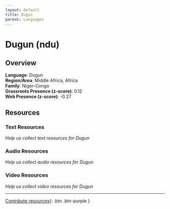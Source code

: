 ```yaml
---
layout: default
title: Dugun
parent: Languages
---
```


# Dugun (ndu)

## Overview

**Language**: Dugun  
**Region/Area**: Middle Africa, Africa  
**Family**: Niger-Congo  
**Grassroots Presence (z-score)**: 0.12  
**Web Presence (z-score)**: -0.27  

## Resources

### Text Resources
*Help us collect text resources for Dugun*

### Audio Resources
*Help us collect audio resources for Dugun*

### Video Resources
*Help us collect video resources for Dugun*

---

[Contribute resources](https://forms.office.com/e/1SfLJx3u1r){: .btn .btn-purple }
